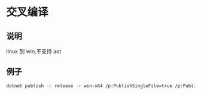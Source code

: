 # 交叉编译

## 说明

linux 到 win,不支持 aot

## 例子

```sh
dotnet publish -c release -r win-x64 /p:PublishSingleFile=true /p:PublishTrimmed=true /p:EnableCompressionInSingleFile=true --self-contained true
```
